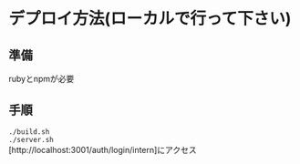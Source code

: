 # デプロイ方法(ローカルで行って下さい)

## 準備
rubyとnpmが必要

## 手順
`./build.sh`  
`./server.sh`  
[http://localhost:3001/auth/login/intern]にアクセス